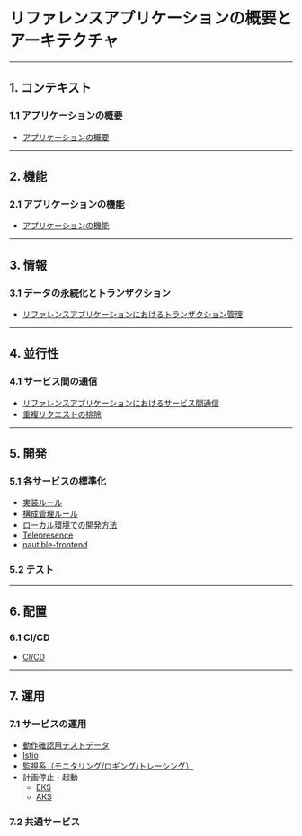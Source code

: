 # リファレンスアプリケーションの概要とアーキテクチャ

---
## 1. コンテキスト
### 1.1 アプリケーションの概要
- [アプリケーションの概要](./1_context/app-common/README.md)

---
## 2. 機能
### 2.1 アプリケーションの機能
- [アプリケーションの機能](./2_function/README.md)

---
## 3. 情報
### 3.1 データの永続化とトランザクション
- [リファレンスアプリケーションにおけるトランザクション管理](./3_information/persistence-and-transaction/transaction/README.md)

---
## 4. 並行性
### 4.1 サービス間の通信
- [リファレンスアプリケーションにおけるサービス間通信](./4_concurrency/service-communication/service-communication/README.md)
- [重複リクエストの排除](./4_concurrency/service-communication/exclusion-duplicate-requests/README.md)

---
## 5. 開発
### 5.1 各サービスの標準化
- [実装ルール](./5_development/services-standardization/impl-rule.md "実装ルール")
- [構成管理ルール](./5_development/services-standardization/scm-rule.md "構成管理ルール")
- [ローカル環境での開発方法](./5_development/services-standardization/local-develop.md "ローカル環境での開発方法")
- [Telepresence](./5_development/services-standardization/telepresence/README.md "Telepresence")
- [nautible-frontend](https://github.com/nautible/nautible-front/blob/main/README.md "nautible-frontend")

### 5.2 テスト

---
## 6. 配置
### 6.1 CI/CD
- [CI/CD](https://github.com/nautible/nautible-infra/blob/main/ci_cd/README.md "CI/CD")

---
## 7. 運用
### 7.1 サービスの運用
- [動作確認用テストデータ](https://github.com/nautible/nautible-app-ms-order/blob/main/testdata.md
 "動作確認用テストデータ")
- [Istio](https://github.com/nautible/nautible-plugin/blob/main/service-mesh/README.md)
- [監視系（モニタリング/ロギング/トレーシング）](https://github.com/nautible/nautible-plugin/blob/main/observation/README.md "監視系（モニタリング/ロギング/トレーシング）")
- 計画停止・起動
  - [EKS](https://github.com/nautible/nautible-infra/blob/main/aws/platform/modules/tool/eks-planned-outage/README.md)
  - [AKS](https://github.com/nautible/nautible-infra/blob/main/azure/platform/modules/tool/aks-planned-outage/README.md)
### 7.2 共通サービス